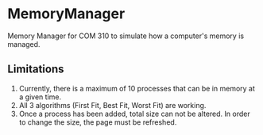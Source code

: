 # MemoryManager
Memory Manager for COM 310 to simulate how a computer's memory is managed.

## Limitations
1. Currently, there is a maximum of 10 processes that can be in memory at a given time.
2. All 3 algorithms (First Fit, Best Fit, Worst Fit) are working.
3. Once a process has been added, total size can not be altered. In order to change the size, the page must be refreshed.

